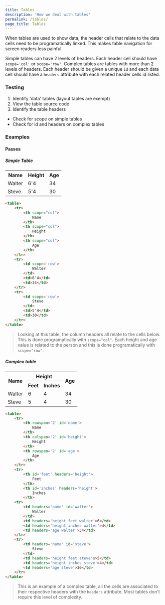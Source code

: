 ```yaml
---
title: Tables
description: 'How we deal with tables'
permalink: /tables/
page_title: Tables
---
```


When tables are used to show data, the header cells that relate to the data cells need to be programatically linked. This makes table navigation for screen readers less painful. 

Simple tables can have 2 levels of headers. Each header cell should have `scope='col'` or `scope='row'`. 
Complex tables are tables with more than 2 levels of headers. Each header should be given a unique `id` and each data cell should have a `headers` attribute with each related header cells id listed. 

### Testing

1. Identify 'data' tables (layout tables are exempt)
2. View the table source code
3. Identify the table headers
  * Check for scope on simple tables
  * Check for id and headers on complex tables 

### Examples

#### Passes

##### Simple Table

<table>
	<tr>
		<th scope="col">
			Name
		</th>
		<th scope="col">
			Height
		</th>
		<th scope="col">
			Age
		</th>
	</tr>
	<tr>
		<td scope='row'>
			Walter
		</td>
		<td>6'4</td>
		<td>34</td>
	</tr>
	<tr>
		<td scope='row'>
			Steve
		</td>
		<td>5'4</td>
		<td>30</td>
	</tr>
</table>

```html
<table>
	<tr>
		<th scope="col">
			Name
		</th>
		<th scope="col">
			Height
		</th>
		<th scope="col">
			Age
		</th>
	</tr>
	<tr>
		<td scope='row'>
			Walter
		</td>
		<td>6'4</td>
		<td>34</td>
	</tr>
	<tr>
		<td scope='row'>
			Steve
		</td>
		<td>5'4</td>
		<td>30</td>
	</tr>
</table>
```

> Looking at this table, the column headers all relate to the cells below. This is done programatically with ```scope="col"```. Each height and age value is related to the person and this is done programatically with ```scope="row"```.

##### Complex table

<table>
	<tr>
		<th rowspan='2' id='name'>
			Name
		</th>
		<th colspan='2' id='height'>
			Height
		</th>
		<th rowspan='2' id='age'>
			Age
		</th>
	</tr>
	<tr>
		<th id='feet' headers='height'>
			Feet
		</th>
		<th id='inches' headers='height'>
			Inches
		</th>
	</tr>
	<tr>
		<td headers='name'>
			Walter
		</td>
		<td headers='height feet'>6</td>
		<td headers='height inches'>4</td>
		<td headers='age'>34</td>
	</tr>
	<tr>
		<td headers='name'>
			Steve
		</td>
		<td headers='height feet's>5</td>
		<td headers='height inches'>4</td>
		<td headers='age'>30</td>
	</tr>
</table>

```html
<table>
	<tr>
		<th rowspan='2' id='name'>
			Name
		</th>
		<th colspan='2' id='height'>
			Height
		</th>
		<th rowspan='2' id='age'>
			Age
		</th>
	</tr>
	<tr>
		<th id='feet' headers='height'>
			Feet
		</th>
		<th id='inches' headers='height'>
			Inches
		</th>
	<tr>
		<td headers='name' id='walter'>
			Walter
		</td>
		<td headers='height feet walter'>6</td>
		<td headers='height inches walter'>4</td>
		<td headers='age walter'>34</td>
	</tr>
	<tr>
		<td headers='name' id='steve'>
			Steve
		</td>
		<td headers='height feet steve's>5</td>
		<td headers='height inches steve'>4</td>
		<td headers='age steve'>30</td>
	</tr>
</table>
```

> This is an example of a complex table, all the cells are associated to their respective headers with the ```headers``` attribute. Most tables don't require this level of complexity. 
